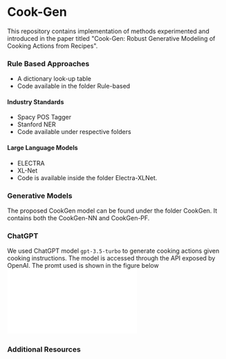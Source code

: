 # Cook-Gen
This repository contains implementation of methods experimented and introduced in the paper titled "Cook-Gen: Robust Generative Modeling of Cooking Actions from Recipes". 

### Rule Based Approaches
* A dictionary look-up table
* Code available in the folder Rule-based
#### Industry Standards
* Spacy POS Tagger
* Stanford NER
* Code available under respective folders
#### Large Language Models
* ELECTRA
* XL-Net
* Code is available inside the folder Electra-XLNet.

### Generative Models
The proposed CookGen model can be found under the folder CookGen. It contains both the CookGen-NN and CookGen-PF.

### ChatGPT
We used ChatGPT model `gpt-3.5-turbo` to generate cooking actions given cooking instructions. The model is accessed through the API exposed by OpenAI. The promt used is shown in the figure below
![ChatGPT prompt](Diagrams/chatgpt_prompt.pdf)

### Additional Resources
